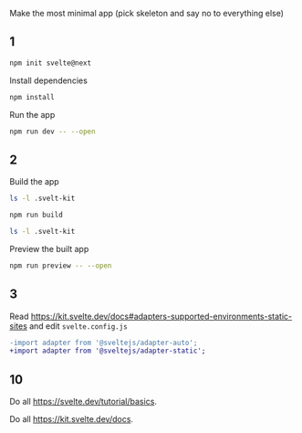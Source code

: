 Make the most minimal app (pick skeleton and say no to everything else)

## 1

```bash
npm init svelte@next
```

Install dependencies

```bash
npm install
```

Run the app

```bash
npm run dev -- --open
```

## 2

Build the app

```bash
ls -l .svelt-kit
```

```bash
npm run build
```

```bash
ls -l .svelt-kit
```

Preview the built app

```bash
npm run preview -- --open
```

## 3

Read https://kit.svelte.dev/docs#adapters-supported-environments-static-sites and edit `svelte.config.js`

```diff
-import adapter from '@sveltejs/adapter-auto';
+import adapter from '@sveltejs/adapter-static';
```












## 10

Do all https://svelte.dev/tutorial/basics.

Do all https://kit.svelte.dev/docs.
